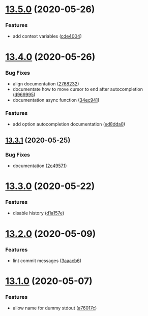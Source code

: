 # [13.5.0](https://github.com/ndabAP/vue-command/compare/v13.4.0...v13.5.0) (2020-05-26)


### Features

* add context variables ([cde4004](https://github.com/ndabAP/vue-command/commit/cde4004dc48afdd6449c6316fa4cdb4a3738c596))

# [13.4.0](https://github.com/ndabAP/vue-command/compare/v13.3.1...v13.4.0) (2020-05-26)


### Bug Fixes

* align documentation ([2768232](https://github.com/ndabAP/vue-command/commit/2768232d5b7e8cd7b8cbb870cd5cd8dd1a8d8933))
* documentate how to move cursor to end after autocompletion ([d969995](https://github.com/ndabAP/vue-command/commit/d96999593cde94ba90c0f6b0fa5d3ed66ccd83db))
* documentation async function ([34ec941](https://github.com/ndabAP/vue-command/commit/34ec941e4ad4a250c7592c011d0ceacfa4b022dd))


### Features

* add option autocompletion documentation ([ed8dda0](https://github.com/ndabAP/vue-command/commit/ed8dda01e85065fedc8c686feac0752e45d09988))

## [13.3.1](https://github.com/ndabAP/vue-command/compare/v13.3.0...v13.3.1) (2020-05-25)


### Bug Fixes

* documentation ([2c49571](https://github.com/ndabAP/vue-command/commit/2c495713351350d6093070227207860953b172ee))

# [13.3.0](https://github.com/ndabAP/vue-command/compare/v13.2.0...v13.3.0) (2020-05-22)


### Features

* disable history ([d1a157e](https://github.com/ndabAP/vue-command/commit/d1a157e5931bf77f1c119eea2403cf615363ee6d))

# [13.2.0](https://github.com/ndabAP/vue-command/compare/v13.1.0...v13.2.0) (2020-05-09)


### Features

* lint commit messages ([3aaacb6](https://github.com/ndabAP/vue-command/commit/3aaacb627621e4ebde0a9e2d8de231f5faf480d9))

# [13.1.0](https://github.com/ndabAP/vue-command/compare/v13.0.6...v13.1.0) (2020-05-07)


### Features

* allow name for dummy stdout ([a76017c](https://github.com/ndabAP/vue-command/commit/a76017c8699989d693d2b6b203714357ede580f2))
